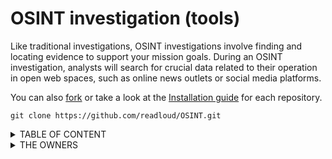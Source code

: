 # OSINT investigation (tools)

Like traditional investigations, OSINT investigations involve finding and locating evidence to support your mission goals. 
During an OSINT investigation, analysts will search for crucial data related to their operation in open web spaces, such as online news outlets or social media platforms.

You can also <a href="https://github.com/readloud/OSINT-Tools/fork">fork</a> or take a look at the <a href="https://github.com/git-guides/install-git">Installation guide</a> for each repository.

~~~git
git clone https://github.com/readloud/OSINT.git
~~~

<details>
<summary>TABLE OF CONTENT</summary>
<li><a href="fisherman/#README.md">fisherman</a></li>
<li><a href="twint/#README.md">twint</a></li>
<li><a href="twosintComet/#README.md">tw1tter0s1nt</a></li>
<li><a href="twpy/#README.md">twpy</a></li>
<li><a href="TwOSINT/#README.md">TwOSINT</a></li>
<li><a href="instascrapper/#README.md">instascrapper</a></li>
<li><a href="simpleOSINT/#README.md">simpleOSINT</a></li> 
</details>

<details>
<summary>THE OWNERS</summary>
<li><a href="github.com/thelinuxchoice">[thelinuxchoice]</a></li>
<li><a href="github.com/Godofcoffe">[Godofcoffe]</a></li>
<li><a href="github.com/Zabrakk">[Zabrakk]</a></li>
<li><a href="github.com/falkensmz">[falkensmz]</a></li>
<li><a href="github.com/twintproject">[twintproject]</a></li>
<li><a href="github.com/0x0ptim0us">[0x0ptim0us]</a></li>
<li><a href="github.com/Nikolai-RR">[Nikolai-RR]</a></li>
<li><a href="github.com/the-javapocalypse">[the-javapocalypse]</a></li>
<li><a href="https://github.com/henry-richard7">[henry-richard7]</a></li>
</details>
